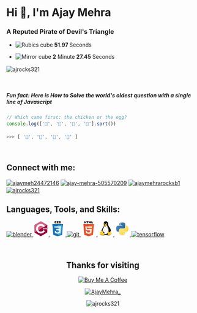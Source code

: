<h1 align="left">Hi 👋, I'm Ajay Mehra</h1>
<h3 align="left">A Reputed Pirate of Devil's Triangle</h3>

- <img src="https://cdn-icons-png.flaticon.com/512/2532/2532683.png" alt="Rubics cube" width="40" height="40"/>  <b>51.97 </b> Seconds<br>

- <img src="https://cdn-icons-png.flaticon.com/512/522/522154.png" alt="Mirror cube" width="40" height="40"/> <b>2</b> Minute <b>27.45</b> Seconds


<p><img align="center" src="https://activity-graph.herokuapp.com/graph?username=AJRocks321&theme=react-dark&hide_border=true&area=true" alt="ajrocks321" /></p>



<br>
<h5> Fun fact: Here is How to Solve the world's oldest question with a single line of Javascript</h5>

```javascript
// Which came first: the chicken or the egg?
console.log(['🥚', '🐣', '🐥', '🐔'].sort())

>>> [ '🐔', '🐣', '🐥', '🥚' ]
```
<br>

<h2 align="left">Connect with me:</h2>
<p align="left">
<a href="https://twitter.com/AjayMehra_" target="blank"><img align="center" src="https://raw.githubusercontent.com/rahuldkjain/github-profile-readme-generator/master/src/images/icons/Social/twitter.svg" alt="ajaymeh24472146" height="30" width="40" /></a>
<a href="https://linkedin.com/in/ajay-mehra-505570209" target="blank"><img align="center" src="https://raw.githubusercontent.com/rahuldkjain/github-profile-readme-generator/master/src/images/icons/Social/linked-in-alt.svg" alt="ajay-mehra-505570209" height="30" width="40" /></a>
<a href="https://www.hackerrank.com/ajaymehrarocksb1" target="blank"><img align="center" src="https://raw.githubusercontent.com/rahuldkjain/github-profile-readme-generator/master/src/images/icons/Social/hackerrank.svg" alt="ajaymehrarocksb1" height="30" width="40" /></a>
<a href="https://auth.geeksforgeeks.org/user/ajrocks321" target="blank"><img align="center" src="https://raw.githubusercontent.com/rahuldkjain/github-profile-readme-generator/master/src/images/icons/Social/geeks-for-geeks.svg" alt="ajrocks321" height="30" width="40" /></a>
</p>

<h2 align="left" >Languages, Tools, and Skills:</h2>
<p align="left"> <a href="https://www.blender.org/" target="_blank"> <img src="https://download.blender.org/branding/community/blender_community_badge_white.svg" alt="blender" width="40" height="40"/> </a> <a href="https://www.w3schools.com/cpp/" target="_blank"> <img src="https://raw.githubusercontent.com/devicons/devicon/master/icons/cplusplus/cplusplus-original.svg" alt="cplusplus" width="40" height="40"/> </a> <a href="https://www.w3schools.com/css/" target="_blank"> <img src="https://raw.githubusercontent.com/devicons/devicon/master/icons/css3/css3-original-wordmark.svg" alt="css3" width="40" height="40"/> </a> <a href="https://git-scm.com/" target="_blank"> <img src="https://www.vectorlogo.zone/logos/git-scm/git-scm-icon.svg" alt="git" width="40" height="40"/> </a> <a href="https://www.w3.org/html/" target="_blank"> <img src="https://raw.githubusercontent.com/devicons/devicon/master/icons/html5/html5-original-wordmark.svg" alt="html5" width="40" height="40"/> </a> <a href="https://www.linux.org/" target="_blank"> <img src="https://raw.githubusercontent.com/devicons/devicon/master/icons/linux/linux-original.svg" alt="linux" width="40" height="40"/> </a> <a href="https://www.python.org" target="_blank"> <img src="https://raw.githubusercontent.com/devicons/devicon/master/icons/python/python-original.svg" alt="python" width="40" height="40"/> </a> <a href="https://www.tensorflow.org" target="_blank"> <img src="https://www.vectorlogo.zone/logos/tensorflow/tensorflow-icon.svg" alt="tensorflow" width="40" height="40"/> </a>

</p>

<br>

<p><h2 align="center">Thanks for visiting</h2></p>

<p align="center"> <a href="https://www.buymeacoffee.com/AJRocks" target="_blank"><img src="https://cdn.buymeacoffee.com/buttons/default-blue.png" alt="Buy Me A Coffee" height="41" width="174"></a></p>
<p align="center"> <a href="https://twitter.com/AjayMehra_" target="blank"><img src="https://img.shields.io/twitter/follow/AjayMehra_?logo=twitter&style=for-the-badge" alt="AjayMehra_" /></a></p>
<p align="center"> <img src="https://komarev.com/ghpvc/?username=ajrocks321&label=Profile%20views&color=0e75b6&style=flat" alt="ajrocks321" /> </p>

